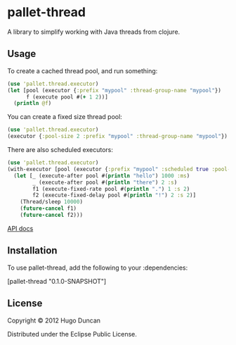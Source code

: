 # pallet-thread

A library to simplify working with Java threads from clojure.

## Usage

To create a cached thread pool, and run something:

```clj
(use 'pallet.thread.executor)
(let [pool (executor {:prefix "mypool" :thread-group-name "mypool"})
      f (execute pool #(+ 1 2))]
  (println @f)
```

You can create a fixed size thread pool:

```clj
(use 'pallet.thread.executor)
(executor {:pool-size 2 :prefix "mypool" :thread-group-name "mypool"})
```

There are also scheduled executors:

```clj
(use 'pallet.thread.executor)
(with-executor [pool (executor {:prefix "mypool" :scheduled true :pool-size 1})]
  (let [_ (execute-after pool #(println "hello") 1000 :ms)
        _ (execute-after pool #(println "there") 2 :s)
        f1 (execute-fixed-rate pool #(println ".") 1 :s 2)
        f2 (execute-fixed-delay pool #(println "!") 2 :s 2)]
    (Thread/sleep 10000)
    (future-cancel f1)
    (future-cancel f2)))
```


[API docs](http://pallet.github.com/pallet-thread/0.1)

## Installation

To use pallet-thread, add the following to your :dependencies:

[pallet-thread "0.1.0-SNAPSHOT"]

## License

Copyright © 2012 Hugo Duncan

Distributed under the Eclipse Public License.
